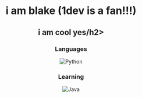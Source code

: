 <div align="center">
  <h1 style="font-weight: bold;">i am blake (1dev is a fan!!!)</h1>
  <h2>i am cool yes/h2>
  <br/>
  <h3>Languages</h3>
  <div>
    <img alt="Python" src="https://img.shields.io/badge/-python-040a16?style=for-the-badge&logo=python">
  </div>

  <h3>Learning</h3>
  <div>
    <img alt="Java" src="https://img.shields.io/badge/-JAVA-040a16?style=for-the-badge&logo=java">
  </div>
  

